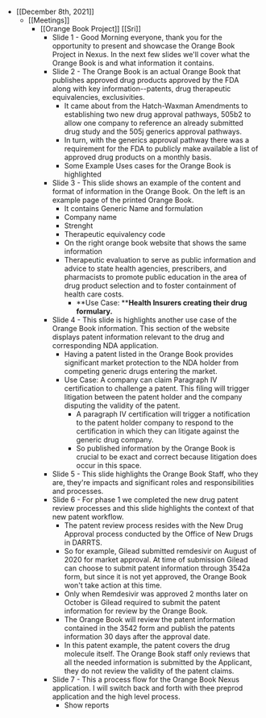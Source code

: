 - [[December 8th, 2021]]
	- [[Meetings]]
		- [[Orange Book Project]] [[Sri]]
			- Slide 1 - Good Morning everyone, thank you for the opportunity to present and showcase the Orange Book Project in Nexus. In the next few slides we'll cover what the Orange Book is and what information it contains.
			- Slide 2 - The Orange Book is an actual Orange Book that publishes approved drug products approved by the FDA along with key information--patents, drug therapeutic equivalencies, exclusivities.
				- It came about from the Hatch-Waxman Amendments to establishing two new drug approval pathways, 505b2 to allow one company to reference an already submitted drug study and the 505j generics approval pathways.
				- In turn, with the generics approval pathway there was a requirement for the FDA to publicly make available a list of approved drug products on a monthly basis.
				- Some Example Uses cases for the  Orange Book is highlighted
			- Slide 3 - This slide shows an example of  the content and format of information in the Orange Book. On the left is an example page of the printed Orange Book.
				- It contains Generic Name and formulation
				- Company name
				- Strenght
				- Therapeutic equivalency code
				- On the right orange book website that shows the same information
				- Therapeutic evaluation to serve as public information and advice to state health agencies, prescribers, and pharmacists to promote public education in the area of drug product selection and to foster containment of health care costs.
					- **Use Case: **__Health Insurers creating their drug formulary.__
			- Slide 4 - This slide is highlights another use case of the Orange Book information. This section of the website displays patent information relevant to the drug and corresponding NDA application.
				- Having a patent listed in the Orange Book provides significant market protection to the
				  NDA holder from competing generic drugs entering the market.
				- Use Case: A company can claim Paragraph IV certification to challenge a patent. This filing will trigger litigation between the patent holder and the company disputing the
				  validity of the patent.
					- A paragraph IV certification will trigger a notification to the patent holder company to respond to the certification in which they can litigate against the generic drug company.
					- So published information by the Orange Book is crucial to be exact and correct because litigation does occur in this space.
			- Slide 5 - This slide highlights the Orange Book Staff, who they are, they're impacts and significant roles and responsibilities and processes.
			- Slide 6 - For phase 1 we completed the new drug patent review processes and this slide highlights the context of that new patent workflow.
				- The patent review process resides with the New Drug Approval process conducted by the Office of New Drugs in DARRTS.
				- So for example, Gilead submitted remdesivir on August of 2020 for market approval. At time of submission Gilead can choose to submit patent information through 3542a form, but since it is not yet approved, the Orange Book won't take action at this time.
				- Only when Remdesivir was approved 2 months later on October is Gilead required to submit the patent information for review by the Orange Book.
				- The Orange Book will review the patent information contained in the 3542 form and publish the patents information 30 days after the approval date.
				- In this patent example, the patent covers the drug molecule itself. The Orange Book staff only reviews that all the needed information is submitted by the Applicant, they do not review the validity of the patent claims.
			- Slide 7 - This a process flow for the  Orange Book Nexus application. I will switch back and forth with thee preprod application and the high level process.
				- Show reports